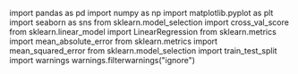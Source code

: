 import pandas as pd
import numpy as np
import matplotlib.pyplot as plt
import seaborn as sns
from sklearn.model_selection import cross_val_score
from sklearn.linear_model import LinearRegression
from sklearn.metrics import mean_absolute_error
from sklearn.metrics import mean_squared_error
from sklearn.model_selection import train_test_split
import warnings
warnings.filterwarnings("ignore")
